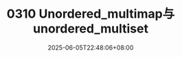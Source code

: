 ---
title: "0310 Unordered_multimap与unordered_multiset"
description: 
date: 2025-06-05T22:48:06+08:00
image: 
math: 
license: 
hidden: false
comments: true
draft: false
categories:
    现代C++
---